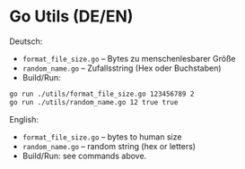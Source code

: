 # Go Utils (DE/EN)

Deutsch:
- `format_file_size.go` – Bytes zu menschenlesbarer Größe
- `random_name.go` – Zufallsstring (Hex oder Buchstaben)
- Build/Run:
```bash
go run ./utils/format_file_size.go 123456789 2
go run ./utils/random_name.go 12 true true
```

English:
- `format_file_size.go` – bytes to human size
- `random_name.go` – random string (hex or letters)
- Build/Run: see commands above.
